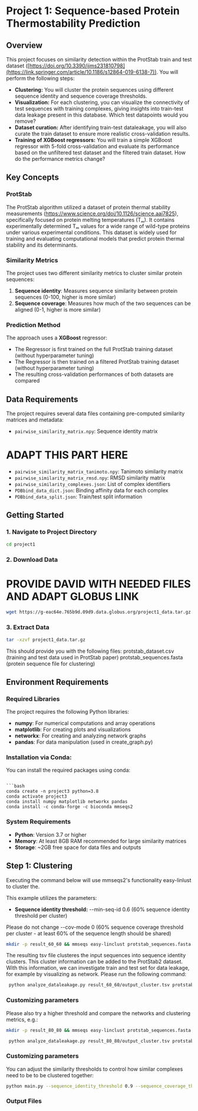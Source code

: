 # Project 1: Sequence-based Protein Thermostability Prediction

## Overview

This project focuses on similarity detection within the ProtStab train and test dataset ([https://doi.org/10.3390/ijms231810798](https://link.springer.com/article/10.1186/s12864-019-6138-7)). You will perform the following steps:
- **Clustering:** You will cluster the protein sequences using different sequence identity and sequence coverage thresholds.
- **Visualization:** For each clustering, you can visualize the connectivity of test sequences with training complexes, giving insights into train-test data leakage present in this database. Which test datapoints would you remove? 
- **Dataset curation:** After identifying train-test dataleakage, you will also curate the train dataset to ensure more realistic cross-validation results.
- **Training of XGBoost regressors:** You will train a simple XGBoost regressor with 5-fold cross-validation and evaluate its performance based on the unfiltered test dataset and the filtered train dataset. How do the performance metrics change?

## Key Concepts

### ProtStab
The ProtStab algorithm utilized a dataset of protein thermal stability measurements (https://www.science.org/doi/10.1126/science.aai7825), specifically focused on protein melting temperatures (Tₘ). It contains experimentally determined Tₘ values for a wide range of wild-type proteins under various experimental conditions. This dataset is widely used for training and evaluating computational models that predict protein thermal stability and its determinants. 

### Similarity Metrics
The project uses two different similarity metrics to cluster similar protein sequences:

1. **Sequence identity**: Measures sequence similarity between protein sequences (0-100, higher is more similar)
2. **Sequence coverage**: Measures how much of the two sequences can be aligned (0-1, higher is more similar)

### Prediction Method
The approach uses a **XGBoost** regressor:
- The Regressor is first trained on the full ProtStab training dataset (without hyperparameter tuning) 
- The Regressor is then trained on a filtered ProtStab training dataset (without hyperparameter tuning) 
- The resulting cross-validation performances of both datasets are compared

## Data Requirements

The project requires several data files containing pre-computed similarity matrices and metadata:

- `pairwise_similarity_matrix.npy`: Sequence identity matrix
# ADAPT THIS PART HERE
- `pairwise_similarity_matrix_tanimoto.npy`: Tanimoto similarity matrix  
- `pairwise_similarity_matrix_rmsd.npy`: RMSD similarity matrix
- `pairwise_similarity_complexes.json`: List of complex identifiers
- `PDBbind_data_dict.json`: Binding affinity data for each complex
- `PDBbind_data_split.json`: Train/test split information

## Getting Started

### 1. Navigate to Project Directory
```bash
cd project1
```

### 2. Download Data
# PROVIDE DAVID WITH NEEDED FILES AND ADAPT GLOBUS LINK
```bash
wget https://g-eac64e.765b9d.09d9.data.globus.org/project1_data.tar.gz
```

### 3. Extract Data
```bash
tar -xzvf project1_data.tar.gz
```

This should provide you with the following files:
protstab_dataset.csv (training and test data used in ProtStab paper)
protstab_sequences.fasta (protein sequence file for clustering)

## Environment Requirements

### Required Libraries
The project requires the following Python libraries:

- **numpy**: For numerical computations and array operations
- **matplotlib**: For creating plots and visualizations
- **networkx**: For creating and analyzing network graphs
- **pandas**: For data manipulation (used in create_graph.py)


### Installation via Conda:
You can install the required packages using conda:
```

```bash
conda create -n project3 python=3.8
conda activate project3
conda install numpy matplotlib networkx pandas
conda install -c conda-forge -c bioconda mmseqs2
```

### System Requirements
- **Python**: Version 3.7 or higher
- **Memory**: At least 8GB RAM recommended for large similarity matrices
- **Storage**: ~2GB free space for data files and outputs

## Step 1: Clustering

Executing the command below will use mmseqs2's functionality easy-linlust to cluster the.

This example utilizes the parameters:

- **Sequence identity threshold:** --min-seq-id 0.6 (60% sequence identity threshold per cluster)

Please do not change --cov-mode 0 (60% sequence coverage threshold per cluster - at least 60% of the sequence length should be shared)

```bash
mkdir -p result_60_60 && mmseqs easy-linclust protstab_sequences.fasta result_60_60/output result_60_60 --min-seq-id 0.6 -c 0.6 --cov-mode 0
```

The resulting tsv file clusteres the input sequences into sequence identity clusters. This cluster information can be added to the ProtStab2 dataset.
With this information, we can investigate train and test set for data leakage, for example by visualizing as network. Please run the following command:

```bash
 python analyze_dataleakage.py result_60_60/output_cluster.tsv protstab_dataset.csv identity_matrix.npz result_60_60
```
### Customizing parameters
Please also try a higher threshold and compare the networks and clustering metrics, e.g.:

```bash
mkdir -p result_80_80 && mmseqs easy-linclust protstab_sequences.fasta result_80_80/output test --min-seq-id 0.8 -c 0.8 --cov-mode 0
```
```bash
 python analyze_dataleakage.py result_80_80/output_cluster.tsv protstab_dataset.csv result_80_80
```


### Customizing parameters
You can adjust the similarity thresholds to control how similar complexes need to be to be clustered together:

```bash
python main.py --sequence_identity_threshold 0.9 --sequence_coverage_threshold 0.9
```

### Output Files






